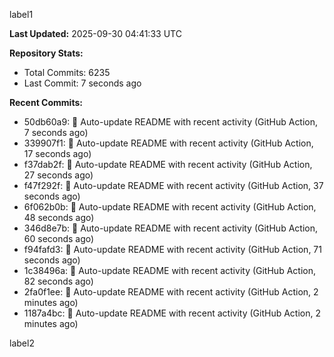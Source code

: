 
label1 
<!-- ACTIVITY_START -->
**Last Updated:** 2025-09-30 04:41:33 UTC

**Repository Stats:**
- Total Commits: 6235
- Last Commit: 7 seconds ago

**Recent Commits:**
- 50db60a9: 🤖 Auto-update README with recent activity (GitHub Action, 7 seconds ago)
- 339907f1: 🤖 Auto-update README with recent activity (GitHub Action, 17 seconds ago)
- f37dab2f: 🤖 Auto-update README with recent activity (GitHub Action, 27 seconds ago)
- f47f292f: 🤖 Auto-update README with recent activity (GitHub Action, 37 seconds ago)
- 6f062b0b: 🤖 Auto-update README with recent activity (GitHub Action, 48 seconds ago)
- 346d8e7b: 🤖 Auto-update README with recent activity (GitHub Action, 60 seconds ago)
- f94fafd3: 🤖 Auto-update README with recent activity (GitHub Action, 71 seconds ago)
- 1c38496a: 🤖 Auto-update README with recent activity (GitHub Action, 82 seconds ago)
- 2fa0f1ee: 🤖 Auto-update README with recent activity (GitHub Action, 2 minutes ago)
- 1187a4bc: 🤖 Auto-update README with recent activity (GitHub Action, 2 minutes ago)
<!-- ACTIVITY_END -->

label2
